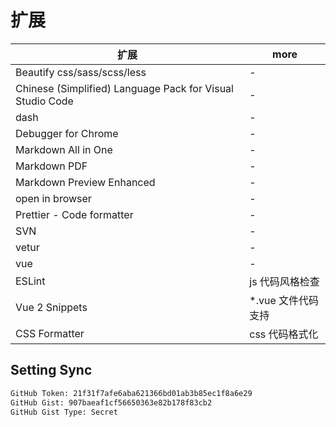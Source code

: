 # 扩展

| 扩展                                                      | more                |
| --------------------------------------------------------- | ------------------- |
| Beautify css/sass/scss/less                               | -                   |
| Chinese (Simplified) Language Pack for Visual Studio Code | -                   |
| dash                                                      | -                   |
| Debugger for Chrome                                       | -                   |
| Markdown All in One                                       | -                   |
| Markdown PDF                                              | -                   |
| Markdown Preview Enhanced                                 | -                   |
| open in browser                                           | -                   |
| Prettier - Code formatter                                 | -                   |
| SVN                                                       | -                   |
| vetur                                                     | -                   |
| vue                                                       | -                   |
| ESLint                                                    | js 代码风格检查     |
| Vue 2 Snippets                                            | \*.vue 文件代码支持 |
| CSS Formatter                                             | css 代码格式化      |

## Setting Sync

```bash
GitHub Token: 21f31f7afe6aba621366bd01ab3b85ec1f8a6e29
GitHub Gist: 907baeaf1cf56650363e82b178f83cb2
GitHub Gist Type: Secret
```